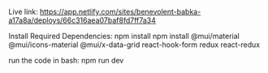 Live link:
https://app.netlify.com/sites/benevolent-babka-a17a8a/deploys/66c316aea07baf8fd7ff7a34


Install Required Dependencies:
npm install
npm install @mui/material @mui/icons-material @mui/x-data-grid react-hook-form redux react-redux

run the code in bash:
npm run dev
